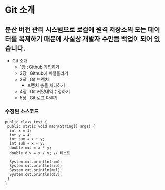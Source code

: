 # Git 소개
## **분산 버전 관리 시스템**으로 로컬에 원격 저장소의 모든 데이터를 복제하기 때문에 사실상 개발자 수만큼 백업이 되어 있습니다.

* Git 소개
  * 1장 : Github 가입하기
  * 2장 : Github에 파일올리기
  * 3장 : Git 브랜치
    * 브랜치 충돌 처리하기
  * 4장 : Git 커밋내역 수정하기
  * 5장 : Git 로그 다루기
 
 
### 수정된 소스코드

```
public class test {
 public static void main(String[] args) {
  int x = 3;
  int y = 4;
  int sum = x + y;
  int sub = x - y;
  double mul = x * y;
  double div = x / y; // 테스트

  System.out.println(sum);
  System.out.println(sub);
  System.out.println(mul);
  System.out.println(div);
 }
}
```




